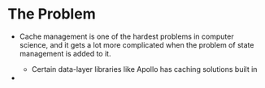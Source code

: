 # The Problem

- Cache management is one of the hardest problems in computer science, and it gets a lot more complicated when 
  the problem of state management is added to it.

  - Certain data-layer libraries like Apollo has caching solutions built in

- 